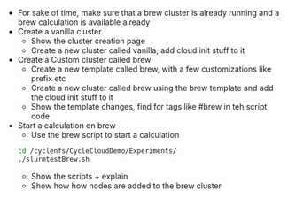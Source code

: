 - For sake of time, make sure that a brew cluster is already running and a brew calculation is available already
- Create a vanilla cluster
    - Show the cluster creation page
    - Create a new cluster called vanilla, add cloud init stuff to it
- Create a Custom cluster called brew
    - Create a new template called brew, with a few customizations like prefix etc
    - Create a new cluster called brew using the brew template and add the cloud init stuff to it
    - Show the template changes, find for tags like #brew in teh script code
- Start a calculation on brew
    - Use the brew script to start a calculation
    ```bash
    cd /cyclenfs/CycleCloudDemo/Experiments/
    ./slurmtestBrew.sh
    ```
    - Show the scripts + explain
    - Show how how nodes are added to the brew cluster



